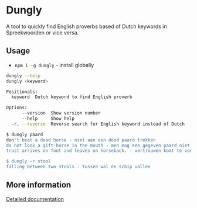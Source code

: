# Dungly

A tool to quickly find English proverbs based of Dutch keywords in Spreekwoorden or vice versa.

## Usage


- `npm i -g dungly` - install globally

```bash
dungly --help
dungly <keyword>

Positionals:
  keyword  Dutch keyword to find English proverb                        [string]

Options:
      --version  Show version number                                   [boolean]
      --help     Show help                                             [boolean]
  -r, --reverse  Reverse search for English keyword instead of Dutch   [boolean]

$ dungly paard
don't beat a dead horse - niet aan een dood paard trekken
do not look a gift-horse in the mouth - men mag een gegeven paard niet in de bek kijken.
trust arrives on foot and leaves on horseback. - vertrouwen komt te voet en gaat te paard.

$ dungly -r stool
falling between two stools - tussen wal en schip vallen
```

## More information

[Detailed documentation](/docs/README.md)
